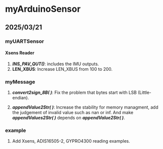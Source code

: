 # myArduinoSensor

## 2025/03/21

### myUARTSensor

#### Xsens Reader

1. ***INS_PAV_QUT()***: includes the IMU outputs.
2. **LEN_XBUS**: Increase LEN_XBUS from 100 to 200.

### myMessage

1. ***convert2sign_8B( )***: Fix the problem that bytes start with LSB (Little-endian).

2. ***appendValue2Str( )***: Increase the stability for memory managment, add the judgement of invalid value such as nan or inf. And make ***appendValues2Str( )*** depends on  ***appendValue2Str( )***.

### example

1. Add Xsens, ADIS16505-2, GYPRO4300 reading examples.
